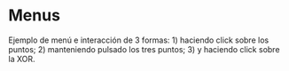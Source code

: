 # Menus
Ejemplo de menú e interacción de 3 formas: 1) haciendo click sobre los puntos; 2) manteniendo pulsado los tres puntos; 3) y haciendo click sobre la XOR.
